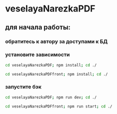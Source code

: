 # veselayaNarezkaPDF

## для начала работы: 
### обратитесь к автору за доступами к БД

### установите зависимости
```bash
cd veselayaNarezkaPDF; npm install; cd ./
```
```bash
cd veselayaNarezkaPDFfront; npm install; cd ./
```

### запустите бэк
```bash
cd veselayaNarezkaPDF; npm run dev; cd ./
```
```bash
cd veselayaNarezkaPDFfront; npm run start; cd ./
```
